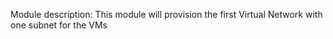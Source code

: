 Module description:
This module will provision the first Virtual Network with one subnet for the VMs